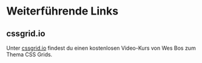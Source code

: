 # Weiterführende Links

## cssgrid.io

Unter [cssgrid.io](https://cssgrid.io/) findest du einen kostenlosen Video-Kurs von Wes Bos zum Thema CSS Grids.

